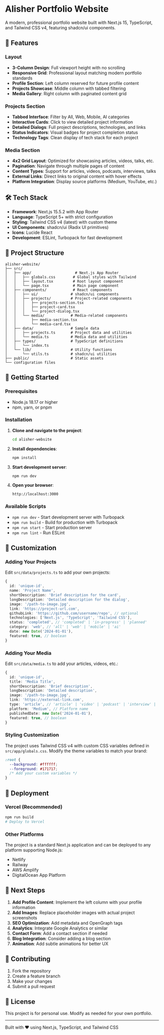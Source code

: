 # Alisher Portfolio Website

A modern, professional portfolio website built with Next.js 15, TypeScript, and Tailwind CSS v4, featuring shadcn/ui components.

## 🚀 Features

### Layout
- **3-Column Design**: Full viewport height with no scrolling
- **Responsive Grid**: Professional layout matching modern portfolio standards
- **Profile Section**: Left column reserved for future profile content
- **Projects Showcase**: Middle column with tabbed filtering
- **Media Gallery**: Right column with paginated content grid

### Projects Section
- **Tabbed Interface**: Filter by All, Web, Mobile, AI categories
- **Interactive Cards**: Click to view detailed project information
- **Detailed Dialogs**: Full project descriptions, technologies, and links
- **Status Indicators**: Visual badges for project completion status
- **Technology Tags**: Clean display of tech stack for each project

### Media Section
- **4x2 Grid Layout**: Optimized for showcasing articles, videos, talks, etc.
- **Pagination**: Navigate through multiple pages of content
- **Content Types**: Support for articles, videos, podcasts, interviews, talks
- **External Links**: Direct links to original content with hover effects
- **Platform Integration**: Display source platforms (Medium, YouTube, etc.)

## 🛠 Tech Stack

- **Framework**: Next.js 15.5.2 with App Router
- **Language**: TypeScript 5+ with strict configuration
- **Styling**: Tailwind CSS v4 (latest) with custom theme
- **UI Components**: shadcn/ui (Radix UI primitives)
- **Icons**: Lucide React
- **Development**: ESLint, Turbopack for fast development

## 📁 Project Structure

```
alisher-website/
├── src/
│   ├── app/                    # Next.js App Router
│   │   ├── globals.css        # Global styles with Tailwind
│   │   ├── layout.tsx         # Root layout component
│   │   └── page.tsx           # Main page component
│   ├── components/            # React components
│   │   ├── ui/               # shadcn/ui components
│   │   ├── projects/         # Project-related components
│   │   │   ├── projects-section.tsx
│   │   │   ├── project-card.tsx
│   │   │   └── project-dialog.tsx
│   │   └── media/            # Media-related components
│   │       ├── media-section.tsx
│   │       └── media-card.tsx
│   ├── data/                 # Sample data
│   │   ├── projects.ts       # Project data and utilities
│   │   └── media.ts          # Media data and utilities
│   ├── types/                # TypeScript definitions
│   │   └── index.ts
│   └── lib/                  # Utility functions
│       └── utils.ts          # shadcn/ui utilities
├── public/                   # Static assets
└── configuration files
```

## 🚀 Getting Started

### Prerequisites
- Node.js 18.17 or higher
- npm, yarn, or pnpm

### Installation

1. **Clone and navigate to the project**:
   ```bash
   cd alisher-website
   ```

2. **Install dependencies**:
   ```bash
   npm install
   ```

3. **Start development server**:
   ```bash
   npm run dev
   ```

4. **Open your browser**:
   ```
   http://localhost:3000
   ```

### Available Scripts

- `npm run dev` - Start development server with Turbopack
- `npm run build` - Build for production with Turbopack
- `npm run start` - Start production server
- `npm run lint` - Run ESLint

## 🎨 Customization

### Adding Your Projects

Edit `src/data/projects.ts` to add your own projects:

```typescript
{
  id: 'unique-id',
  name: 'Project Name',
  shortDescription: 'Brief description for the card',
  longDescription: 'Detailed description for the dialog',
  image: '/path-to-image.jpg',
  link: 'https://project-url.com',
  githubLink: 'https://github.com/username/repo', // optional
  technologies: ['Next.js', 'TypeScript', 'Tailwind CSS'],
  status: 'completed', // 'completed' | 'in-progress' | 'planned'
  category: 'web', // 'all' | 'web' | 'mobile' | 'ai'
  date: new Date('2024-01-01'),
  featured: true, // boolean
}
```

### Adding Your Media

Edit `src/data/media.ts` to add your articles, videos, etc.:

```typescript
{
  id: 'unique-id',
  title: 'Media Title',
  shortDescription: 'Brief description',
  longDescription: 'Detailed description',
  image: '/path-to-image.jpg',
  link: 'https://external-link.com',
  type: 'article', // 'article' | 'video' | 'podcast' | 'interview' | 'talk'
  platform: 'Medium', // Platform name
  publishedDate: new Date('2024-01-01'),
  featured: true, // boolean
}
```

### Styling Customization

The project uses Tailwind CSS v4 with custom CSS variables defined in `src/app/globals.css`. Modify the theme variables to match your brand:

```css
:root {
  --background: #ffffff;
  --foreground: #171717;
  /* Add your custom variables */
}
```

## 🚢 Deployment

### Vercel (Recommended)
```bash
npm run build
# Deploy to Vercel
```

### Other Platforms
The project is a standard Next.js application and can be deployed to any platform supporting Node.js:
- Netlify
- Railway
- AWS Amplify
- DigitalOcean App Platform

## 📝 Next Steps

1. **Add Profile Content**: Implement the left column with your profile information
2. **Add Images**: Replace placeholder images with actual project screenshots
3. **SEO Optimization**: Add metadata and OpenGraph tags
4. **Analytics**: Integrate Google Analytics or similar
5. **Contact Form**: Add a contact section if needed
6. **Blog Integration**: Consider adding a blog section
7. **Animation**: Add subtle animations for better UX

## 🤝 Contributing

1. Fork the repository
2. Create a feature branch
3. Make your changes
4. Submit a pull request

## 📄 License

This project is for personal use. Modify as needed for your own portfolio.

---

Built with ❤️ using Next.js, TypeScript, and Tailwind CSS
